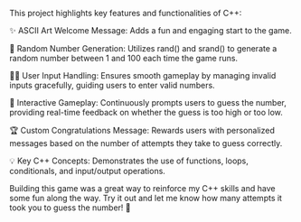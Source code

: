 This project highlights key features and functionalities of C++:

✨ ASCII Art Welcome Message: Adds a fun and engaging start to the game.

🎲 Random Number Generation: Utilizes rand() and srand() to generate a random number between 1 and 100 each time the game runs.

👨‍💻 User Input Handling: Ensures smooth gameplay by managing invalid inputs gracefully, guiding users to enter valid numbers.

🔄 Interactive Gameplay: Continuously prompts users to guess the number, providing real-time feedback on whether the guess is too high or too low.

🏆 Custom Congratulations Message: Rewards users with personalized messages based on the number of attempts they take to guess correctly.

💡 Key C++ Concepts: Demonstrates the use of functions, loops, conditionals, and input/output operations.

Building this game was a great way to reinforce my C++ skills and have some fun along the way. Try it out and let me know how many attempts it took you to guess the number! 🎉
